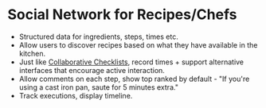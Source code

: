 # Social Network for Recipes/Chefs

- Structured data for ingredients, steps, times etc.
- Allow users to discover recipes based on what they have available in the kitchen.
- Just like [Collaborative Checklists](), record times + support alternative interfaces that encourage active interaction.
- Allow comments on each step, show top ranked by default - "If you're using a cast iron pan, saute for 5 minutes extra."
- Track executions, display timeline.
